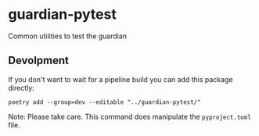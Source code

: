 <!--
Copyright (C) 2023 Univention GmbH

SPDX-License-Identifier: AGPL-3.0-only
-->

# guardian-pytest

Common utilities to test the guardian

## Devolpment

If you don't want to wait for a pipeline build you can add this package directly:

```shell
poetry add --group=dev --editable "../guardian-pytest/"
```

Note: Please take care. This command does manipulate the `pyproject.toml` file.

